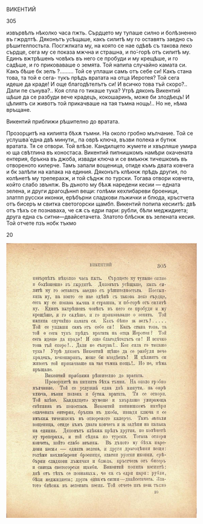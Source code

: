 ﻿ВИКЕНТИЙ

305

извървѣлъ нѣколко часа пжть. Сърдцето му тупаше силно и болѣзненно въ гжрдптѣ. Дяконътъ усѣщаше, какъ силитѣ му го оставятъ заедно съ рѣшителпостьта. Посгжпката му, на която се нае одѣвѣ съ такова леко сърдце, сега му се показа мжчна и страшна, и по́-горѣ отъ силитѣ му. Единъ вжтрѣшенъ човѣкъ въ него се пробуди и му крещѣше, и го садѣше, и го приковаваше о земята. Той напипа случайно камата си. Какъ бѣше бк зелъ ?......... Той се уплаши самъ отъ себе си! Какъ стана това, та той е сега- тукъ прѣдъ вратата на отца Иеротея? Той сега идеше да краде! И още благодѣтелътъ си! И всичко това тъй скоро?.. Дали пе сънува?.. Коя спла го тикаше тука? Утрѣ дяконъ Викентий щѣше да се разбуди вече крадецъ, кокошаринъ, може би злодѣецъ! И цѣлиятъ си животъ той прикачваше на тая тъмна нощь!.. Но не, нѣма връщане.

Викентий приближи рѣшително до вратата.

Прозорцитѣ на килията бѣхѫ тъмни. На около гробно мълчание. Той се услушва́ една двѣ минути,, па оврѣ ключа, възви полека и бутнж вратата. Тя се отвори. Той влѣзе. Кандилцето жумете и хвърляше умира ю ща свѣтлина въ коностаса. Викентий пипнишкомъ намѣри окачената ентерия, бръкна въ джоба, извади ключа и се вмъкнж тичешкомъ въ отвореното килерче. Тамъ запали вощеница, отиде къмъ двата ковчега и бк залѣпи на капака на единия. Дяконътъ клѣкнж прѣдъ другия, по колѣнетѣ му треперахж, и той сѣднж по турски. Тогава отвори ковчета, който слабо звънпж. Въ дъното му бѣхѫ наредени кесии — едната зелена, и други драгоцѣннп вещи: голѣми кехлибареви броеници, златпп русски иконки, ерѣбърни сладкови лъжички и блюда, кръстчета отъ бисеръ м свитка светогорски щамбп. Викентий попипа кесиитѣ: двѣ отъ тѣхъ се познаваха, че сѫ съ едри пари: рубли, бѣли меджидиета; друга една съ ситни—двайсетачета. Златото блѣснж въ зелената кесия. Той отчете пзъ нобк тъкмо

20

![original](../images/342.jpg)

